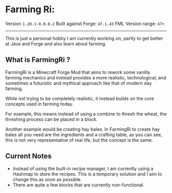 # Farming Ri:

Version `1.20.1-0.0.0.2` Built against Forge: `47.1.43` FML Version range: `47+`
- - -

This is just a personal hobby I am currently working on, partly to get better at Java and Forge and also learn about farming.


## What is FarmingRi ?
FarmingRi is a Minecraft Forge Mod that aims to rework some vanilla farming mechanics 
and instead provides a more realistic, technological, and sometimes a futuristic and mythical approach like that of modern day farming.

While not trying to be completely realistic, it instead builds on the core concepts used in farming today.

For example, this means instead of using a combine to thresh the wheat, the threshing process can be
placed in a block.

Another example would be creating hay bales. In FarmingRi to create hay bales all you need are the
ingredients and a crafting table, as you can see, this is not very representative of real life, but the
concept is the same.


## Current Notes
 
- Instead of using the built-in recipe manager, I am currently using a Hashmap to store the recipes. This is a temporary solution and I aim to change this as soon as possible.
- There are quite a few blocks that are currently non-functional.
